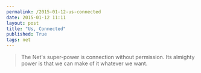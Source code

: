 ```yaml
---
permalink: /2015-01-12-us-connected
date: 2015-01-12 11:11
layout: post
title: "Us, Connected"
published: True
tags: net
---
```


>The Net's super-power is connection without permission. Its almighty power is that we can make of it whatever we want.
